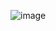 ![image](https://github.com/companyakis/python-finance/assets/77589867/c8bec775-605c-4ed9-9f59-bd66e2d797b2)
